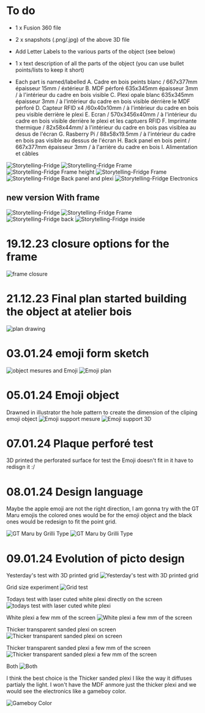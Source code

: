 # To do
- 1 x Fusion 360 file
- 2 x snapshots (.png/.jpg) of the above 3D file
- Add Letter Labels to the various parts of the object (see below)
- 1 x text description of all the parts of the object (you can use bullet points/lists to keep it short)

- Each part is named/labelled
A. Cadre en bois peints blanc / 667x377mm épaisseur 15mm / éxtérieur
B. MDF pérforé 635x345mm épaisseur 3mm / à l'intérieur du cadre en bois visible
C. Plexi opale blanc 635x345mm épaisseur 3mm / à l'intérieur du cadre en bois visible dérrière le MDF pérforé
D. Capteur RFID x4 /60x40x10mm / à l'intérieur du cadre en bois peu visible derrière le plexi
E. Ecran / 570x3456x40mm / à l'intérieur du cadre en bois visible derrière le plexi et les captuers RFID
F. Imprimante thermique / 82x58x44mm/ à l'intérieur du cadre en bois pas visiblea au desus de l'écran
G. Rasberry Pi / 88x58x19.5mm / à l'intérieur du cadre en bois pas visible au dessus de l'écran
H. Back panel en bois peint / 667x377mm épaisseur 3mm / à l'arrière du cadre en bois
I. Alimentation et câbles

![Storytelling-Fridge](/form/3D-prototypes/Storytelling-Fridge.png)
![Storytelling-Fridge Frame](/form/3D-prototypes/Storytelling-Fridge-Frame.png)
![Storytelling-Fridge Frame height](/form/3D-prototypes/Storytelling-Fridge-Frame-Height.png)
![Storytelling-Fridge Frame](/form/3D-prototypes/Storytelling-Fridge-MDF.png)
![Storytelling-Fridge Back panel and plexi](/form/3D-prototypes/Storytelling-Fridge-BackPanel-Plexi.png)
![Storytelling-Fridge Electronics](/form/3D-prototypes/Storytelling-Fridge-Inside-Electronics.png)

## new version With frame

![Storytelling-Fridge](/form/3D-prototypes/Storytelling-Fridge-Rounded.png)
![Storytelling-Fridge Frame](/form/3D-prototypes/Storytelling-Fridge-Rounded-no-edge.png)
![Storytelling-Fridge back](/form/3D-prototypes/Storytelling-Fridge-Rounded-back.png)
![Storytelling-Fridge inside](/form/3D-prototypes/Storytelling-Fridge-Rounded-inside.png)

# 19.12.23 closure options for the frame
![frame closure](/form/croquis/profil-cadre-fermant-object.jpg)

# 21.12.23 Final plan started building the object at atelier bois
![plan drawing](/form/croquis/Plan-Croquis-Object-final.jpg)

# 03.01.24 emoji form sketch
![object mesures and Emoji](/form/croquis/mesures-objet-et-emoji.jpg)
![Emoji plan](/form/croquis/plan-mesure-emoji.jpg)

# 05.01.24 Emoji object
Drawned in illustrator the hole pattern to create the dimension of the cliping emoji object
![Emoji support mesure](/form/croquis/Support-emoji-mesures.png)
![Emoji support 3D](/form/3D-prototypes/Emoji-support%20v3.png)

# 07.01.24 Plaque perforé test 

3D printed the perforated surface for test the Emoji doesn't fit in it have to redisgn it :/

# 08.01.24 Design language
Maybe the apple emoji are not the right direction, I am gonna try with the GT Maru emojis the colored ones would be for the emoji object and the black ones would be redesign to fit the point grid.

![GT Maru by Grilli Type](/form/Img/GT-Maru-Color.png)
![GT Maru by Grilli Type](/form/Img/GT-Maru-BW.png)

# 09.01.24 Evolution of picto design
Yesterday's test with 3D printed grid
![Yesterday's test with 3D printed grid](/form/Picto-IA/Picto-test/IMG-20240109-WA0007.jpg)

Grid size experiment
![Grid test](/form/Picto-IA/Grid-experiment.png)

Todays test with laser cuted white plexi directly on the screen
![todays test with laser cuted white plexi](/form/Picto-IA/Picto-test/IMG-20240109-WA0009.jpg)

White plexi a few mm of the screen
![White plexi a few mm of the screen](/form/Picto-IA/Picto-test/IMG-20240109-WA0005.jpg)

Thicker transparent sanded plexi on screen
![Thicker transparent sanded plexi on screen](/form/Picto-IA/Picto-test/IMG-20240109-WA0010.jpg)

Thicker transparent sanded plexi a few mm of the screen
![Thicker transparent sanded plexi a few mm of the screen](/form/Picto-IA/Picto-test/IMG-20240109-WA0006.jpg)

Both
![Both](/form/Picto-IA/Picto-test/IMG-20240109-WA0011.jpg)

I think the best choice is the Thicker sanded plexi I like the way it diffuses partialy the light.
I won't have the MDF anmore just the thicker plexi and we would see the electronics like a gameboy color.

![Gameboy Color](/form/Img/gameboy-color.jpg)
